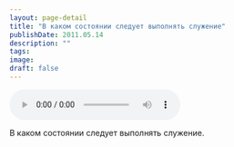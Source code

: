 ```yaml
---
layout: page-detail
title: "В каком состоянии следует выполнять служение"
publishDate: 2011.05.14
description: ""
tags:
image:
draft: false
---
```


<audio title="2011.05.14 - В каком состоянии следует выполнять служение.mp3" src="https://filer-api.advayta.org/v1.0/public/files/75157" controls=""></audio>

 В каком состоянии следует выполнять служение. 

  
